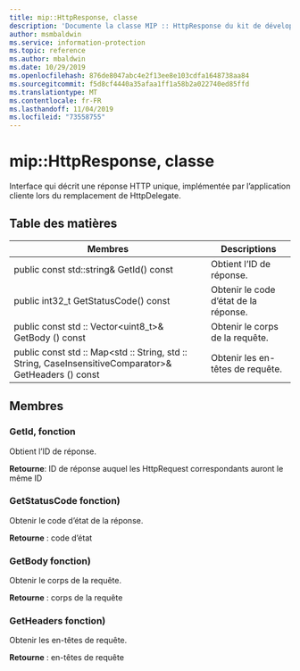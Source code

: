 ```yaml
---
title: mip::HttpResponse, classe
description: 'Documente la classe MIP :: HttpResponse du kit de développement logiciel (SDK) Microsoft Information Protection (MIP).'
author: msmbaldwin
ms.service: information-protection
ms.topic: reference
ms.author: mbaldwin
ms.date: 10/29/2019
ms.openlocfilehash: 876de8047abc4e2f13ee8e103cdfa1648738aa84
ms.sourcegitcommit: f5d8cf4440a35afaa1ff1a58b2a022740ed85ffd
ms.translationtype: MT
ms.contentlocale: fr-FR
ms.lasthandoff: 11/04/2019
ms.locfileid: "73558755"
---
```

# <a name="class-miphttpresponse"></a>mip::HttpResponse, classe 
Interface qui décrit une réponse HTTP unique, implémentée par l’application cliente lors du remplacement de HttpDelegate.
  
## <a name="summary"></a>Table des matières
 Membres                        | Descriptions                                
--------------------------------|---------------------------------------------
public const std::string& GetId() const  |  Obtient l’ID de réponse.
public int32_t GetStatusCode() const  |  Obtenir le code d’état de la réponse.
public const std :: Vector\<uint8_t\>& GetBody () const  |  Obtenir le corps de la requête.
public const std :: Map\<std :: String, std :: String, CaseInsensitiveComparator\>& GetHeaders () const  |  Obtenir les en-têtes de requête.
  
## <a name="members"></a>Membres
  
### <a name="getid-function"></a>GetId, fonction
Obtient l’ID de réponse.

  
**Retourne**: ID de réponse auquel les HttpRequest correspondants auront le même ID
  
### <a name="getstatuscode-function"></a>GetStatusCode fonction)
Obtenir le code d’état de la réponse.

  
**Retourne** : code d’état
  
### <a name="getbody-function"></a>GetBody fonction)
Obtenir le corps de la requête.

  
**Retourne** : corps de la requête
  
### <a name="getheaders-function"></a>GetHeaders fonction)
Obtenir les en-têtes de requête.

  
**Retourne** : en-têtes de requête